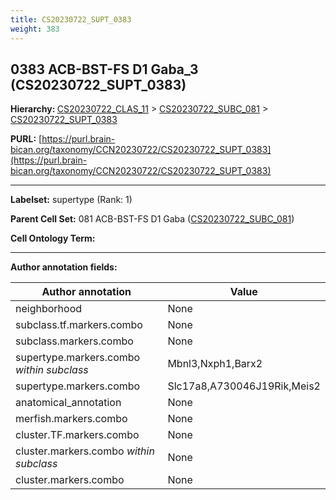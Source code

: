 ```yaml
---
title: CS20230722_SUPT_0383
weight: 383
---
```

## 0383 ACB-BST-FS D1 Gaba_3 (CS20230722_SUPT_0383)
<b>Hierarchy: </b>
[CS20230722_CLAS_11](../CS20230722_CLAS_11) >
[CS20230722_SUBC_081](../CS20230722_SUBC_081) >
[CS20230722_SUPT_0383](../CS20230722_SUPT_0383)

**PURL:** [https://purl.brain-bican.org/taxonomy/CCN20230722/CS20230722_SUPT_0383](https://purl.brain-bican.org/taxonomy/CCN20230722/CS20230722_SUPT_0383)

---


**Labelset:** supertype (Rank: 1)

**Parent Cell Set:** 081 ACB-BST-FS D1 Gaba ([CS20230722_SUBC_081](../CS20230722_SUBC_081))



**Cell Ontology Term:** 

[MARKER GENES.]: #


---

[TRANSFERRED ANNOTATIONS.]: #


[AUTHOR ANNOTATION FIELDS.]: #


**Author annotation fields:**

| Author annotation | Value |
|-------------------|-------|
|neighborhood|None|
|subclass.tf.markers.combo|None|
|subclass.markers.combo|None|
|supertype.markers.combo _within subclass_|Mbnl3,Nxph1,Barx2|
|supertype.markers.combo|Slc17a8,A730046J19Rik,Meis2|
|anatomical_annotation|None|
|merfish.markers.combo|None|
|cluster.TF.markers.combo|None|
|cluster.markers.combo _within subclass_|None|
|cluster.markers.combo|None|
